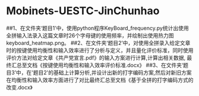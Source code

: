 # Mobinets-UESTC-JinChunhao
##1、在文件夹‘题目1’中，使用python程序KeyBoard_frequency.py统计出使用全拼输入法录入这篇文章时26个字母键的使用频率，并绘制出使用热力图keyboard_heatmap.png。
##2、在文件夹‘题目2’中，对使用全拼录入给定文章时的按键使用均衡性和输入效率进行了分析与定义，并且量化评价标准，同时使用评价方法对给定文章《共产党宣言.pdf》的输入方案进行计算,计算出相关数据,
   最终汇总至文档《按键使用均衡性和输入效率评价标准.docx》
##3、在文件夹‘题目3’中，在'题目2'的基础上计算分析,并设计出新的打字编码方案,然后对新旧方案在均衡性和输入效率方面进行了对比最终汇总至文档《基于全拼的打字编码方式的改变.docx》
